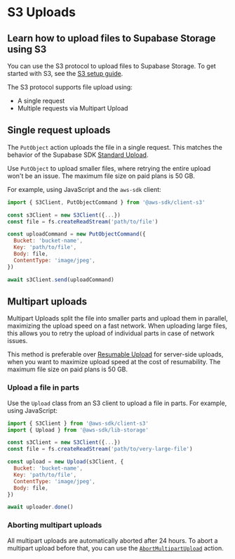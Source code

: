 # S3 Uploads

## Learn how to upload files to Supabase Storage using S3

You can use the S3 protocol to upload files to Supabase Storage. To get started with S3, see the [S3 setup guide](https://supabase.com/docs/guides/storage/s3/authentication).

The S3 protocol supports file upload using:

- A single request
- Multiple requests via Multipart Upload

## Single request uploads

The `PutObject` action uploads the file in a single request. This matches the behavior of the Supabase SDK [Standard Upload](https://supabase.com/docs/guides/storage/uploads/standard-uploads).

Use `PutObject` to upload smaller files, where retrying the entire upload won't be an issue. The maximum file size on paid plans is 50 GB.

For example, using JavaScript and the `aws-sdk` client:

```javascript
import { S3Client, PutObjectCommand } from '@aws-sdk/client-s3'

const s3Client = new S3Client({...})
const file = fs.createReadStream('path/to/file')

const uploadCommand = new PutObjectCommand({
  Bucket: 'bucket-name',
  Key: 'path/to/file',
  Body: file,
  ContentType: 'image/jpeg',
})

await s3Client.send(uploadCommand)
```

## Multipart uploads

Multipart Uploads split the file into smaller parts and upload them in parallel, maximizing the upload speed on a fast network. When uploading large files, this allows you to retry the upload of individual parts in case of network issues.

This method is preferable over [Resumable Upload](https://supabase.com/docs/guides/storage/uploads/resumable-uploads) for server-side uploads, when you want to maximize upload speed at the cost of resumability. The maximum file size on paid plans is 50 GB.

### Upload a file in parts

Use the `Upload` class from an S3 client to upload a file in parts. For example, using JavaScript:

```javascript
import { S3Client } from '@aws-sdk/client-s3'
import { Upload } from '@aws-sdk/lib-storage'

const s3Client = new S3Client({...})
const file = fs.createReadStream('path/to/very-large-file')

const upload = new Upload(s3Client, {
  Bucket: 'bucket-name',
  Key: 'path/to/file',
  ContentType: 'image/jpeg',
  Body: file,
})

await uploader.done()
```

### Aborting multipart uploads

All multipart uploads are automatically aborted after 24 hours. To abort a multipart upload before that, you can use the [`AbortMultipartUpload`](https://docs.aws.amazon.com/AmazonS3/latest/API/API_AbortMultipartUpload.html) action.
